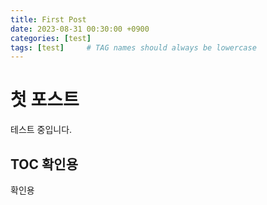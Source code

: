```yaml
---
title: First Post
date: 2023-08-31 00:30:00 +0900
categories: [test]
tags: [test]     # TAG names should always be lowercase
---
```


# 첫 포스트

테스트 중입니다.

## TOC 확인용
확인용
